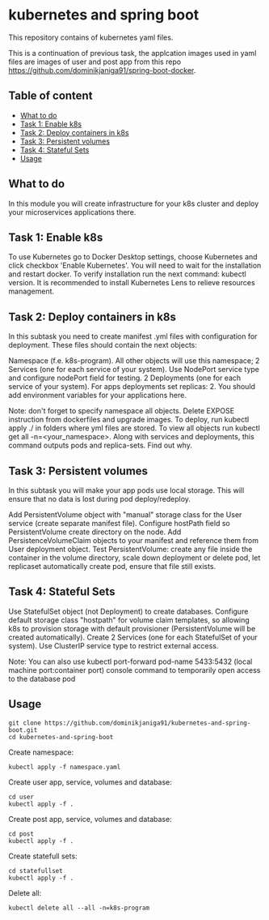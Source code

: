 # kubernetes and spring boot

This repository contains of kubernetes yaml files. 

This is a continuation of previous task, the applcation images used in yaml files are images of user and post app from this repo https://github.com/dominikjaniga91/spring-boot-docker.

## Table of content
* [What to do](#what-to-do)
* [Task 1: Enable k8s](#task-1-enable-k8s)
* [Task 2: Deploy containers in k8s](#task-2-deploy-containers-in-k8s)
* [Task 3: Persistent volumes](#task-3-persistent-volumes)
* [Task 4: Stateful Sets](#task-4-stateful-sets)
* [Usage](#usage)

## What to do
In this module you will create infrastructure for your k8s cluster and deploy your microservices applications there.

## Task 1: Enable k8s
To use Kubernetes go to Docker Desktop settings, choose Kubernetes and click checkbox 'Enable Kubernetes'. You will need to wait for the installation and restart docker.
To verify installation run the next command: kubectl version.
It is recommended to install Kubernetes Lens to relieve resources management.

## Task 2: Deploy containers in k8s
In this subtask you need to create manifest .yml files with configuration for deployment. These files should contain the next objects:

Namespace (f.e. k8s-program). All other objects will use this namespace;
2 Services (one for each service of your system). Use NodePort service type and configure nodePort field for testing.
2 Deployments (one for each service of your system). For apps deployments set replicas: 2. You should add environment variables for your applications here.

Note: don't forget to specify namespace all objects. 
Delete EXPOSE instruction from dockerfiles and upgrade images. 
To deploy, run kubectl apply ./ in folders where yml files are stored.
To view all objects run kubectl get all -n=<your_namespace>. 
Along with services and deployments, this command outputs pods and replica-sets. Find out why.

## Task 3: Persistent volumes
In this subtask you will make your app pods use local storage. This will ensure that no data is lost during pod deploy/redeploy.

Add PersistentVolume object with "manual" storage class for the User service (create separate manifest file). Configure hostPath field so PersistentVolume create directory on the node.
Add PersistenceVolumeClaim objects to your manifest and reference them from User deployment object.
Test PersistentVolume: create any file inside the container in the volume directory, scale down deployment or delete pod, let replicaset automatically create pod, ensure that file still exists.


## Task 4: Stateful Sets

Use StatefulSet object (not Deployment) to create databases.
Configure default storage class "hostpath" for volume claim templates, so allowing k8s to provision storage with default provisioner (PersistentVolume will be created automatically).
Create 2 Services (one for each StatefulSet of your system). Use ClusterIP service type to restrict external access.

Note: You can also use kubectl port-forward pod-name 5433:5432 (local machine port:container port) console command to temporarily open access to the database pod

## Usage
```
git clone https://github.com/dominikjaniga91/kubernetes-and-spring-boot.git
cd kubernetes-and-spring-boot
```

Create namespace:
```
kubectl apply -f namespace.yaml
```

Create user app, service, volumes and database:
```
cd user
kubectl apply -f .
```

Create post app, service, volumes and database:
```
cd post
kubectl apply -f .
```

Create statefull sets:
```
cd statefullset
kubectl apply -f .
```

Delete all:
```
kubectl delete all --all -n=k8s-program
```
